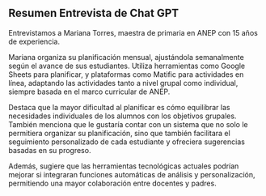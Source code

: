 ## Resumen Entrevista de Chat GPT

Entrevistamos a Mariana Torres, maestra de primaria en ANEP con 15 años de experiencia.

Mariana organiza su planificación mensual, ajustándola semanalmente según el avance de sus estudiantes. Utiliza herramientas como Google Sheets para planificar, y plataformas como Matific para actividades en línea, adaptando las actividades tanto a nivel grupal como individual, siempre basada en el marco curricular de ANEP.

Destaca que la mayor dificultad al planificar es cómo equilibrar las necesidades individuales de los alumnos con los objetivos grupales. También menciona que le gustaría contar con un sistema que no solo le permitiera organizar su planificación, sino que también facilitara el seguimiento personalizado de cada estudiante y ofreciera sugerencias basadas en su progreso.

Además, sugiere que las herramientas tecnológicas actuales podrían mejorar si integraran funciones automáticas de análisis y personalización, permitiendo una mayor colaboración entre docentes y padres.

